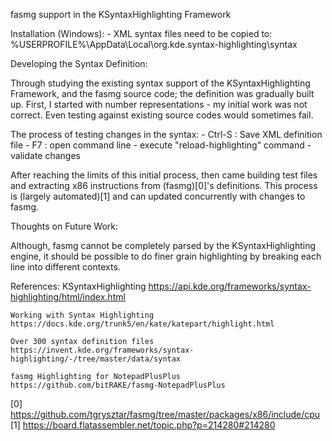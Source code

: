 
fasmg support in the KSyntaxHighlighting Framework


Installation (Windows):
	- XML syntax files need to be copied to:
		%USERPROFILE%\AppData\Local\org.kde.syntax-highlighting\syntax



Developing the Syntax Definition:

Through studying the existing syntax support of the KSyntaxHighlighting Framework, and the fasmg source code; the definition was gradually built up. First, I started with number representations - my initial work was not correct. Even testing against existing source codes would sometimes fail.

The process of testing changes in the syntax:
    - Ctrl-S : Save XML definition file
    - F7 : open command line
    - execute "reload-highlighting" command
    - validate changes

After reaching the limits of this initial process, then came building test files and extracting x86 instructions from (fasmg)[0]'s definitions. This process is (largely automated)[1] and can updated concurrently with changes to fasmg.



Thoughts on Future Work:

Although, fasmg cannot be completely parsed by the KSyntaxHighlighting engine, it should be possible to do finer grain highlighting by breaking each line into different contexts.



References:
    KSyntaxHighlighting
    https://api.kde.org/frameworks/syntax-highlighting/html/index.html

    Working with Syntax Highlighting
    https://docs.kde.org/trunk5/en/kate/katepart/highlight.html

    Over 300 syntax definition files
    https://invent.kde.org/frameworks/syntax-highlighting/-/tree/master/data/syntax

    fasmg Highlighting for NotepadPlusPlus
	https://github.com/bitRAKE/fasmg-NotepadPlusPlus


[0] https://github.com/tgrysztar/fasmg/tree/master/packages/x86/include/cpu
[1] https://board.flatassembler.net/topic.php?p=214280#214280
